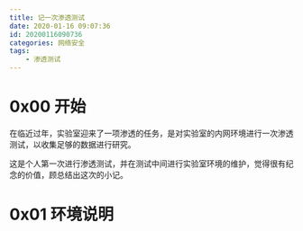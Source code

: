 ```yaml
---
title: 记一次渗透测试
date: 2020-01-16 09:07:36
id: 20200116090736
categories: 网络安全
tags:
	- 渗透测试
---
```


# 0x00 开始

在临近过年，实验室迎来了一项渗透的任务，是对实验室的内网环境进行一次渗透测试，以收集足够的数据进行研究。

这是个人第一次进行渗透测试，并在测试中间进行实验室环境的维护，觉得很有纪念的价值，顾总结出这次的小记。

# 0x01 环境说明

